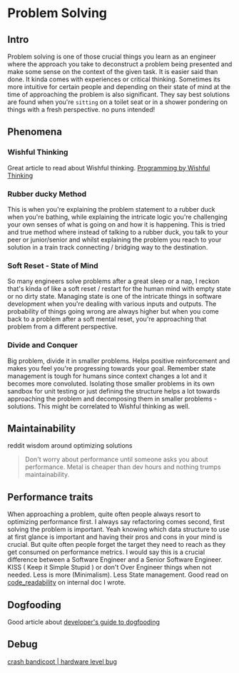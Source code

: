 # Problem Solving

## Intro

Problem solving is one of those crucial things you learn as an engineer where the approach you take to deconstruct a problem being presented and make some sense on the context of the given task.
It is easier said than done. It kinda comes with experiences or critical thinking. Sometimes its more intuitive for certain people and depending on their state of mind at the time of approaching the problem is also significant. 
They say best solutions are found when you're `sitting` on a toilet seat or in a shower pondering on things with a fresh perspective. no puns intended!

## Phenomena

### Wishful Thinking

Great article to read about Wishful thinking.
[Programming by Wishful Thinking](https://flatrick.github.io/notes/Programming-by-Wishful-Thinking/)

### Rubber ducky Method

This is when you're explaining the problem statement to a rubber duck when you're bathing, while explaining the intricate logic you're challenging your own senses of what is going on and how it is happening. This is tried and true method where instead of talking to a rubber duck, you talk to your peer or junior/senior and whilst explaining the problem you reach to your solution in a train track connecting / bridging way to the destination.

### Soft Reset - State of Mind

So many engineers solve problems after a great sleep or a nap, I reckon that's kinda of like a soft reset / restart for the human mind with empty state or no dirty state. Managing state is one of the intricate things in software development when you're dealing with various inputs and outputs. The probability of things going wrong are always higher but when you come back to a problem after a soft mental reset, you're approaching that problem from a different perspective.

### Divide and Conquer

Big problem, divide it in smaller problems. Helps positive reinforcement and makes you feel you're progressing towards your goal. Remember state management is tough for humans since context changes a lot and it becomes more convoluted. 
Isolating those smaller problems in its own sandbox for unit testing or just defining the structure helps a lot towards approaching the problem and decomposing them in smaller problems - solutions. This might be correlated to Wishful thinking as well.

## Maintainability

reddit wisdom around optimizing solutions

> Don't worry about performance until someone asks you about performance. Metal is cheaper than dev hours and nothing trumps maintainability.

## Performance traits

When approaching a problem, quite often people always resort to optimizing performance first. I always say refactoring comes second, first solving the problem is important. Yeah knowing which data structure to use at first glance is important and having their pros and cons in your mind is crucial. But quite often people forget the target they need to reach as they get consumed on performance metrics. I would say this is a crucial difference between a Software Engineer and a Senior Software Engineer. KISS ( Keep it Simple Stupid ) or don't Over Engineer things when not needed. Less is more (Minimalism). Less State management. 
Good read on [code_readability](code_readability.md) on internal doc I wrote.


## Dogfooding

Good article about [developer's guide to dogfooding](https://codesubmit.io/blog/is-dogfooding-right-for-your-team/)



## Debug


[crash bandicoot | hardware level bug](https://www.gamedeveloper.com/programming/my-hardest-bug-ever#close-modal)
